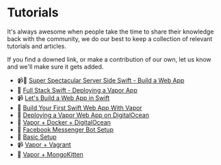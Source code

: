 # Tutorials

It's always awesome when people take the time to share their knowledge back with the community, we do our best to keep a collection of relevant tutorials and articles.

If you find a downed link, or make a contribution of our own, let us know and we'll make sure it gets added.

* 📹📖 [Super Spectacular Server Side Swift - Build a Web App](https://realm.io/news/slug-edward-jiang-server-side-swift/)
* 📖 [Full Stack Swift - Deploying a Vapor App](https://medium.com/@xcadaverx/full-stack-swift-deploying-a-vapor-app-4a190bc0a8d#.p93acu7xp)
* 📹 [Let's Build a Web App in Swift](https://www.youtube.com/watch?v=OuPT2FFKCos)
* 📖 [Build Your First Swift Web App With Vapor](https://stormpath.com/blog/tutorial-build-first-swift-web-app-vapor)
* 📖 [Deploying a Vapor Web App on DigitalOcean](https://medium.com/@BenjaminKJohnson/deploying-a-vapor-web-app-on-digitalocean-3bdeb4f504de#.4de7pr9pz)
* 📖 [Vapor + Docker + DigitalOcean](http://finestructure.co/blog/2016/6/29/deploying-a-vapor-app-on-digital-ocean)
* 📖 [Facebook Messenger Bot Setup](https://medium.com/@MissionKao/messenger-bot-setup-using-swift-web-server-75ea0f7d3430#.n7dvjs8v7)
* 📖 [Basic Setup](https://medium.com/@timominous/basic-swift-server-setup-using-vapor-475b10e811b7#.4tpb2hrmn)
* 📹 [Vapor + Vagrant](https://www.youtube.com/watch?v=XA9CQTFFyFI)
* 📖 [Vapor + MongoKitten](https://medium.com/@joannis.orlandos/using-mongokitten-vapor-for-your-applications-24dbac2f5dd9#.4wv6a5kzm)
